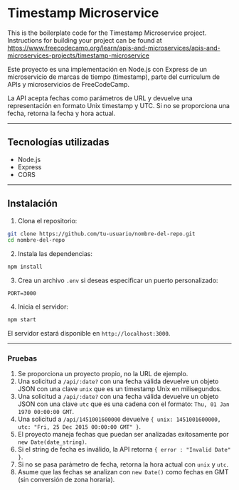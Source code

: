 # Timestamp Microservice

This is the boilerplate code for the Timestamp Microservice project. Instructions for building your project can be found at https://www.freecodecamp.org/learn/apis-and-microservices/apis-and-microservices-projects/timestamp-microservice

Este proyecto es una implementación en Node.js con Express de un microservicio de marcas de tiempo (timestamp), parte del curriculum de APIs y microservicios de FreeCodeCamp.

La API acepta fechas como parámetros de URL y devuelve una representación en formato Unix timestamp y UTC. Si no se proporciona una fecha, retorna la fecha y hora actual.

---

## Tecnologías utilizadas

- Node.js  
- Express  
- CORS  

---

## Instalación

1. Clona el repositorio:

```bash
git clone https://github.com/tu-usuario/nombre-del-repo.git
cd nombre-del-repo
```

2. Instala las dependencias:

```bash
npm install
```

3. Crea un archivo `.env` si deseas especificar un puerto personalizado:

```
PORT=3000
```

4. Inicia el servidor:

```bash
npm start
```

El servidor estará disponible en `http://localhost:3000`.

---

### Pruebas

1. Se proporciona un proyecto propio, no la URL de ejemplo.  
2. Una solicitud a `/api/:date?` con una fecha válida devuelve un objeto JSON con una clave `unix` que es un timestamp Unix en milisegundos.  
3. Una solicitud a `/api/:date?` con una fecha válida devuelve un objeto JSON con una clave `utc` que es una cadena con el formato: `Thu, 01 Jan 1970 00:00:00 GMT`.  
4. Una solicitud a `/api/1451001600000` devuelve `{ unix: 1451001600000, utc: "Fri, 25 Dec 2015 00:00:00 GMT" }`.  
5. El proyecto maneja fechas que puedan ser analizadas exitosamente por `new Date(date_string)`.  
6. Si el string de fecha es inválido, la API retorna `{ error : "Invalid Date" }`.  
7. Si no se pasa parámetro de fecha, retorna la hora actual con `unix` y `utc`.  
8. Asume que las fechas se analizan con `new Date()` como fechas en GMT (sin conversión de zona horaria).  